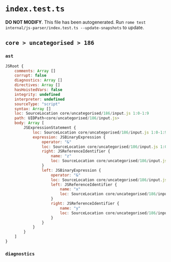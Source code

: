 # `index.test.ts`

**DO NOT MODIFY**. This file has been autogenerated. Run `rome test internal/js-parser/index.test.ts --update-snapshots` to update.

## `core > uncategorised > 186`

### `ast`

```javascript
JSRoot {
	comments: Array []
	corrupt: false
	diagnostics: Array []
	directives: Array []
	hasHoistedVars: false
	integrity: undefined
	interpreter: undefined
	sourceType: "script"
	syntax: Array []
	loc: SourceLocation core/uncategorised/186/input.js 1:0-1:9
	path: UIDPath<core/uncategorised/186/input.js>
	body: Array [
		JSExpressionStatement {
			loc: SourceLocation core/uncategorised/186/input.js 1:0-1:9
			expression: JSBinaryExpression {
				operator: "&"
				loc: SourceLocation core/uncategorised/186/input.js 1:0-1:9
				right: JSReferenceIdentifier {
					name: "z"
					loc: SourceLocation core/uncategorised/186/input.js 1:8-1:9 (z)
				}
				left: JSBinaryExpression {
					operator: "&"
					loc: SourceLocation core/uncategorised/186/input.js 1:0-1:5
					left: JSReferenceIdentifier {
						name: "x"
						loc: SourceLocation core/uncategorised/186/input.js 1:0-1:1 (x)
					}
					right: JSReferenceIdentifier {
						name: "y"
						loc: SourceLocation core/uncategorised/186/input.js 1:4-1:5 (y)
					}
				}
			}
		}
	]
}
```

### `diagnostics`

```

```
